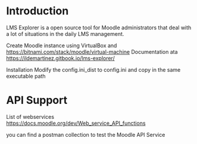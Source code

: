 # Introduction

LMS Explorer is a open source tool for Moodle administrators that deal with a lot of situations in the daily LMS management.

Create Moodle instance using VirtualBox and https://bitnami.com/stack/moodle/virtual-machine
Documentation ata https://ildemartinez.gitbook.io/lms-explorer/

Installation
Modify the config.ini_dist to config.ini and copy in the same executable path


# API Support
List of webservices https://docs.moodle.org/dev/Web_service_API_functions

you can find a postman collection to test the Moodle API Service
